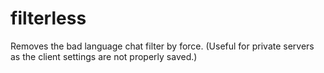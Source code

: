 # filterless

Removes the bad language chat filter by force. (Useful for private servers as the client settings are not properly saved.)